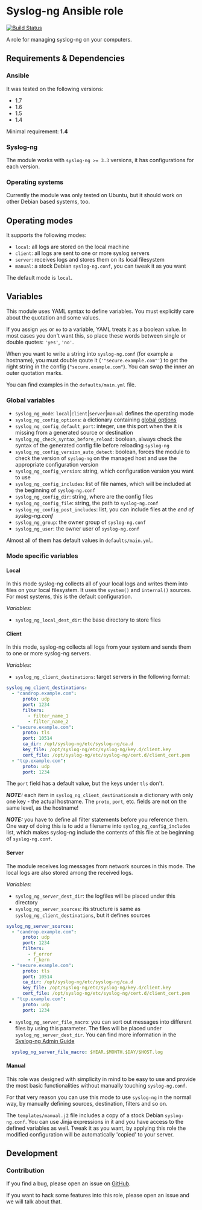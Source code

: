 # Syslog-ng Ansible role
[![Build Status](https://travis-ci.org/ihrwein/ansible-syslog-ng.svg?branch=master)](https://travis-ci.org/ihrwein/ansible-syslog-ng)

A role for managing syslog-ng on your computers.

## Requirements & Dependencies

### Ansible
It was tested on the following versions:
 * 1.7
 * 1.6
 * 1.5
 * 1.4

Minimal requirement: **1.4**

### Syslog-ng
The module works with `syslog-ng >= 3.3` versions, it has configurations for each version.

### Operating systems

Currently the module was only tested on Ubuntu, but it should work on other Debian based systems, too.

## Operating modes

It supports the following modes:

 * `local`: all logs are stored on the local machine
 * `client`: all logs are sent to one or more syslog servers
 * `server`: receives logs and stores them on its local filesystem
 * `manual`: a stock Debian `syslog-ng.conf`, you can tweak it as you want

The default mode is `local`.

## Variables

This module uses YAML syntax to define variables. You must explicitly care about the quotation and some values.

If you assign `yes` or `no` to a variable, YAML treats it as a boolean value. In most cases you don't want this, so place these words between single or double quotes: `'yes'`, `'no'`.

When you want to write a string into `syslog-ng.conf` (for example a hostname), you must double qoute it (`'"secure.example.com"'`) to get the right string in the config (`"secure.example.com"`). You can swap the inner an outer quotation marks.

You can find examples in the `defaults/main.yml` file.

### Global variables

 * `syslog_ng_mode`: `local`|`client`|`server`|`manual` defines the operating mode
 * `syslog_ng_config_options`: a dictionary containing [global options](http://www.balabit.com/sites/default/files/documents/syslog-ng-ose-3.5-guides/en/syslog-ng-ose-v3.5-guide-admin/html-single/index.html#reference-options)
 * `syslog_ng_config_default_port`: integer, use this port when the it is missing from a generated source or destination
 * `syslog_ng_check_syntax_before_reload`: boolean, always check the syntax of the generated config file before reloading `syslog-ng`
 * `syslog_ng_config_version_auto_detect`: boolean, forces the module to check the version of `syslog-ng` on the managed host and use the appropriate configuration version
 * `syslog_ng_config_version`: string, which configuration version you want to use
 * `syslog_ng_config_includes`: list of file names, which will be included at the beginning of `syslog-ng.conf`
 * `syslog_ng_config_dir`: string, where are the config files
 * `syslog_ng_config_file`: string, the path to `syslog-ng.conf`
 * `syslog_ng_config_post_includes`: list, you can include files at the *end of syslog-ng.conf*
 * `syslog_ng_group`: the owner group of `syslog-ng.conf`
 * `syslog_ng_user`: the owner user of `syslog-ng.conf`

Almost all of them has default values in `defaults/main.yml`.

### Mode specific variables
#### Local

In this mode syslog-ng collects all of your local logs and writes them into files on your local filesystem. It uses the `system()` and `internal()` sources. For most systems, this is the default configuration.

*Variables*:

 * `syslog_ng_local_dest_dir`: the base directory to store files

#### Client

In this mode, syslog-ng collects all logs from your system and sends them to one or more syslog-ng servers.

*Variables*:

 * `syslog_ng_client_destinations`: target servers in the following format:

```yaml
syslog_ng_client_destinations:
  - "candrop.example.com":
      proto: udp
      port: 1234
      filters:
        - filter_name_1
        - filter_name_2
  - "secure.example.com":
      proto: tls
      port: 10514
      ca_dir: /opt/syslog-ng/etc/syslog-ng/ca.d
      key_file: /opt/syslog-ng/etc/syslog-ng/key.d/client.key
      cert_file: /opt/syslog-ng/etc/syslog-ng/cert.d/client_cert.pem
  - "tcp.example.com":
      proto: udp
      port: 1234
 ```

The `port` field has a default value, but the keys under `tls` don't.

***NOTE:*** each item in `syslog_ng_client_destinations`is a dictionary with only one key - the actual hostname. The `proto`, `port`, etc. fields are not on the same level, as the hostname!

***NOTE:*** you have to define all filter statements before you reference them. One way of doing this is to add a filename into `syslog_ng_config_includes` list, which makes syslog-ng include the contents of this file at be beginning of `syslog-ng.conf`.

#### Server
The module receives log messages from network sources in this mode. The local logs are also stored among the received logs.

*Variables*:

 * `syslog_ng_server_dest_dir`: the logfiles will be placed under this directory
 * `syslog_ng_server_sources`: its structure is same as  `syslog_ng_client_destinations`, but it defines sources
 ```yaml
 syslog_ng_server_sources:
   - "candrop.example.com":
       proto: udp
       port: 1234
       filters:
         - f_error
         - f_kern
   - "secure.example.com":
       proto: tls
       port: 10514
       ca_dir: /opt/syslog-ng/etc/syslog-ng/ca.d
       key_file: /opt/syslog-ng/etc/syslog-ng/key.d/client.key
       cert_file: /opt/syslog-ng/etc/syslog-ng/cert.d/client_cert.pem
   - "tcp.example.com":
       proto: udp
       port: 1234
 ```
 * `syslog_ng_server_file_macro`: you can sort out  messages into different files by using this parameter. The files will be placed under `syslog_ng_server_dest_dir`. You can find more information in the [Syslog-ng Admin Guide](http://www.balabit.com/sites/default/files/documents/syslog-ng-ose-3.5-guides/en/syslog-ng-ose-v3.5-guide-admin/html-single/index.html#configuring-macros)

 ```yaml
   syslog_ng_server_file_macro: $YEAR.$MONTH.$DAY/$HOST.log
 ```

#### Manual

This role was designed with simplicity in mind to be easy to use and provide the most basic functionalities without manually touching `syslog-ng.conf`.

For that very reason you can use this mode to use `syslog-ng` in the normal way, by manually defining sources, destination, filters and so on.

The `templates/manual.j2` file includes a copy of a stock Debian `syslog-ng.conf`. You can use Jinja expressions in it and you have access to the defined variables as well. Tweak it as you want, by applying this role the modified configuration will be automatically 'copied' to your server.

## Development
### Contribution
If you find a bug, please open an issue on [GitHub](https://github.com/ihrwein/ansible-syslog-ng/issues).

If you want to hack some features into this role, please open an issue and we will talk about that.
